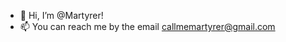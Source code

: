 - 👋 Hi, I’m @Martyrer!
- 📫 You can reach me by the email callmemartyrer@gmail.com

<!---
Martyrer/Martyrer is a ✨ special ✨ repository because its `README.md` (this file) appears on your GitHub profile.
You can click the Preview link to take a look at your changes.
--->
